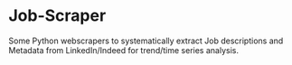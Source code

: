 # Job-Scraper
Some Python webscrapers to systematically extract Job descriptions and Metadata from LinkedIn/Indeed for trend/time series analysis. 
